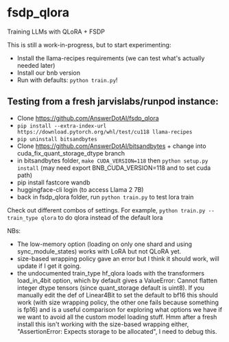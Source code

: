 # fsdp_qlora
Training LLMs with QLoRA + FSDP

This is still a work-in-progress, but to start experimenting:

- Install the llama-recipes requirements (we can test what's actually needed later)
- Install our bnb version
- Run with defaults: `python train.py`!

## Testing from a fresh jarvislabs/runpod instance:
- Clone https://github.com/AnswerDotAI/fsdp_qlora
- `pip install --extra-index-url https://download.pytorch.org/whl/test/cu118 llama-recipes`
- `pip uninstall bitsandbytes`
- Clone https://github.com/AnswerDotAI/bitsandbytes + change into cuda_fix_quant_storage_dtype branch
- in bitsandbytes folder, `make CUDA_VERSION=118` then `python setup.py install` (may need export BNB_CUDA_VERSION=118 and to set cuda path)
- pip install fastcore wandb
- huggingface-cli login (to access Llama 2 7B)
- back in fsdp_qlora folder, run `python train.py` to test lora train

Check out different combos of settings. For example,
`python train.py --train_type qlora` to do qlora instead of the default lora

NBs:

- The low-memory option (loading on only one shard and using sync_module_states) works with LoRA but not QLoRA yet. 
- size-based wrapping policy gave an error but I think it should work, will update if I get it going.
- the undocumented train_type hf_qlora loads with the transformers load_in_4bit option, which by default gives a ValueError: Cannot flatten integer dtype tensors (since quant_storage default is uint8). If you manually edit the def of Linear4Bit to set the default to bf16 this should work (with size wrapping policy, the other one fails because something is fp16) and is a useful comparison for exploring what options we have if we want to avoid all the custom model loading stuff. Hmm after a fresh install this isn't working with the size-based wrapping either, "AssertionError: Expects storage to be allocated", I need to debug this.
